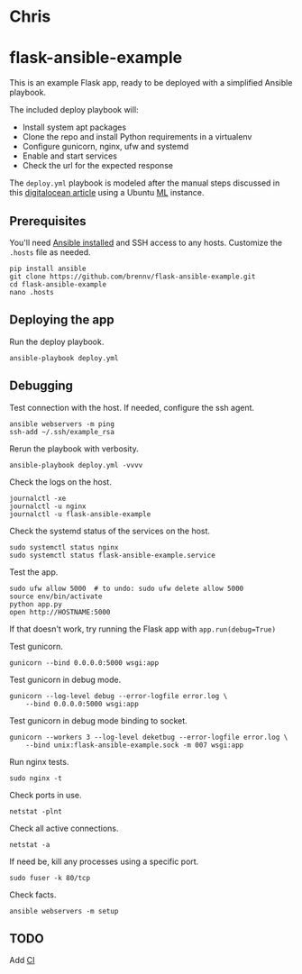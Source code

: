 # Chris 
# flask-ansible-example

This is an example Flask app, ready to be deployed with a simplified Ansible playbook.

The included deploy playbook will:
- Install system apt packages
- Clone the repo and install Python requirements in a virtualenv
- Configure gunicorn, nginx, ufw and systemd
- Enable and start services
- Check the url for the expected response

The `deploy.yml` playbook is modeled after the manual steps discussed in this [digitalocean article](https://www.digitalocean.com/community/tutorials/how-to-serve-flask-applications-with-gunicorn-and-nginx-on-ubuntu-16-04) using a Ubuntu [ML](https://www.digitalocean.com/community/tutorials/how-to-use-the-machine-learning-one-click-install-image-on-digitalocean) instance.

## Prerequisites

You'll need [Ansible installed](https://docs.ansible.com/ansible/latest/intro_installation.html) and SSH access to any hosts. Customize the `.hosts` file as needed.
```
pip install ansible
git clone https://github.com/brennv/flask-ansible-example.git
cd flask-ansible-example
nano .hosts
```

## Deploying the app

Run the deploy playbook.
```
ansible-playbook deploy.yml
```

## Debugging

Test connection with the host. If needed, configure the ssh agent.
```
ansible webservers -m ping
ssh-add ~/.ssh/example_rsa
```

Rerun the playbook with verbosity.
```
ansible-playbook deploy.yml -vvvv
```

Check the logs on the host.
```
journalctl -xe
journalctl -u nginx
journalctl -u flask-ansible-example
```

Check the systemd status of the services on the host.
```
sudo systemctl status nginx
sudo systemctl status flask-ansible-example.service
```

Test the app.
```
sudo ufw allow 5000  # to undo: sudo ufw delete allow 5000
source env/bin/activate
python app.py
open http://HOSTNAME:5000
```
If that doesn't work, try running the Flask app with `app.run(debug=True)`

Test gunicorn.
```
gunicorn --bind 0.0.0.0:5000 wsgi:app
```

Test gunicorn in debug mode.
```
gunicorn --log-level debug --error-logfile error.log \
    --bind 0.0.0.0:5000 wsgi:app
```

Test gunicorn in debug mode binding to socket.
```
gunicorn --workers 3 --log-level deketbug --error-logfile error.log \
    --bind unix:flask-ansible-example.sock -m 007 wsgi:app
```

Run nginx tests.
```
sudo nginx -t
```

Check ports in use.
```
netstat -plnt
```

Check all active connections.
```
netstat -a
```

If need be, kill any processes using a specific port.
```
sudo fuser -k 80/tcp
```

Check facts.
```
ansible webservers -m setup
```

## TODO

Add [CI](https://www.jeffgeerling.com/blog/testing-ansible-roles-travis-ci-github)
